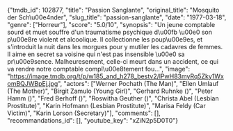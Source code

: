 {"tmdb_id": 102877, "title": "Passion Sanglante", "original_title": "Mosquito der Sch\u00e4nder", "slug_title": "passion-sanglante", "date": "1977-03-18", "genre": ["Horreur"], "score": "5.0/10", "synopsis": "Un jeune comptable sourd et muet souffre d'un traumatisme psychique d\u00fb \u00e0 son p\u00e8re violent et alcoolique. Il collectionne les poup\u00e9es, et s'introduit la nuit dans les morgues pour y mutiler les cadavres de femmes. Il aime en secret sa voisine qui n'est pas insensible \u00e0 sa pr\u00e9sence. Malheuresement, celle-ci meurt dans un accident, ce qui va rendre notre comptable compl\u00e8tement fou...", "image": "https://image.tmdb.org/t/p/w185_and_h278_bestv2/lPwH83myRq5Zky1WxomBQJWBpEj.jpg", "actors": ["Werner Pochath (The Man)", "Ellen Umlauf (The Mother)", "Birgit Zamulo (Young Girl)", "Gerhard Ruhnke ()", "Peter Hamm ()", "Fred Berhoff ()", "Roswitha Geuther ()", "Christa Abel (Lesbian Prostitute)", "Karin Hofmann (Lesbian Prostitute)", "Marisa Feldy (Car Victim)", "Karin Lorson (Secretary)"], "comments": [], "recommandations_id": [], "youtube_key": "xZiN2p5D0T0"}